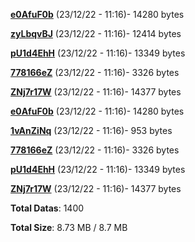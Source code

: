 [**e0AfuF0b**](/data/e0AfuF0b.txt) (23/12/22 - 11:16)- 14280 bytes

[**zyLbqvBJ**](/data/zyLbqvBJ.txt) (23/12/22 - 11:16)- 12414 bytes

[**pU1d4EhH**](/data/pU1d4EhH.txt) (23/12/22 - 11:16)- 13349 bytes

[**778166eZ**](/data/778166eZ.txt) (23/12/22 - 11:16)- 3326 bytes

[**ZNj7r17W**](/data/ZNj7r17W.txt) (23/12/22 - 11:16)- 14377 bytes

[**e0AfuF0b**](/data/e0AfuF0b.txt) (23/12/22 - 11:16)- 14280 bytes

[**1vAnZiNq**](/data/1vAnZiNq.txt) (23/12/22 - 11:16)- 953 bytes

[**778166eZ**](/data/778166eZ.txt) (23/12/22 - 11:16)- 3326 bytes

[**pU1d4EhH**](/data/pU1d4EhH.txt) (23/12/22 - 11:16)- 13349 bytes

[**ZNj7r17W**](/data/ZNj7r17W.txt) (23/12/22 - 11:16)- 14377 bytes

**Total Datas**: 1400

**Total Size**: 8.73 MB / 8.7 MB